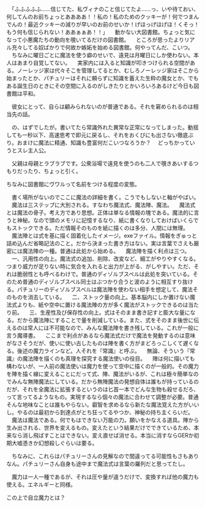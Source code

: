 　「ふふふふふ……信じてた、私ヴィナのこと信じてたよ……っ、いや待ておい、何してんのお前ちょっとああああ！！私の！私のためのクッキーが！何でつまんでんの！最近クッキーの減りが早いのお前のせいか！げほっげほげほ！くそっ！もう何も信じられない！ああぁぁあ！！」
　動かない大図書館。ちょっと気になって小悪魔たちの動向を覗いてるだけの図書館。
　ところが思ったよりリアル充々してる奴ばかりで何故か嫉妬を始める図書館。何やってんだ、こいつ。
　ちなみに曜日ごとに魔法を使う癖のせいで、遠見は月曜日にしか使わない。本人はあまり自覚してない。
　実家内には入ると知識が叩きつけられる空間がある。ノーレッジ家は代々そこを管理してるとか、むしろノーレッジ家はそこから始まったとか、パチュリーはそれに頼らずに知識を蓄えた生粋の魔女とか、でもある誕生日のときにその空間に入るのがしきたりとかいろいろあるけど今日も図書館は平和。


　彼女にとって、自らは顧みられないのが普通である。それを窘められるのは相当先の話。


　の、はずでしたが。書いてたら常識外れた異常な正常になってしまった。動揺しても一秒以下、高速思考で即元に戻るし、それをおくびにも出さない徹底ぶり。おまけに魔法に精通、知識も豊富何だこいつなろうか？
　どっちかっていうとスレ主人公。

　父親は母親とラブラブです。公衆浴場で遠見を使うのも二人で覗きあいするつもりだったり、ちょっと引く。

ちなみに図書館にヴワルって名前をつける程度の変態。



　書く場所がないのでここに魔法の詳細を書く。こうでもしないと軸がやばい。
　魔法は三ステップに大別される。すなわち魔法式、魔法陣、魔法。
　魔法式とは魔法の骨子。考え方であり思想。正体は単なる情報の塊である。魔法的に言うと神秘。なので頭のメモリに記憶するなり、紙に書くなりしておけばいくらでもストックできる。ただ情報そのものを紙に描くのは多分、人間には無理。
　魔法陣とは式を基に描く固着化したイメージ。exeファイル。情報をぎゅっと詰め込んだ省略記法のこと。だから決まった書き方はない。実は言葉でさえも厳密には魔法陣の一種。普通は此処から始める。
　魔法陣を描く利点は三つ。
　一、汎用性の向上。魔法式の追加、削除、改変など、細工がやりやすくなる。つまり威力が足りない時に気合を入れると出力が上がる、がしやすい。ただ、それは脆弱性とも呼べるわけで。普通のディゾルブスペルは此処を突いている。そのため普通のディゾルブスペル同士はぶつかり合うと波のように相互すり抜ける。パチュリーのディゾルブスペルは魔法陣を使わない相手を想定して、魔法そのものを消去している。
　二、ストック量の向上。基本脳内にしか置けない魔法式よりも、紙や空中に置ける魔法陣の方が多く魔法がストックできるのは当たり前。
　三、生産性及び保存性の向上。式はそのまま書き記すと膨大な量になる。だから魔法陣にすることで量を削減している。また、式をそのまま後世に伝えるのは常人には不可能なので、みんな魔法陣を書き残している。これが一般に言う魔導書。
　ここまで利点があるなら魔法式だけで魔法を発動するのは意味がなさそうだが、使いに使い古したものは陣を書く方がまどろっこしくて遅くなる。後述の魔力ラインなど。人それを『常識』と呼ぶ。
　無論、そういう『常識』の魔法陣を描くのも真理を探究する魔法使いの役目。
　陣は何に描いても構わないが、一人前の魔法使いは魔力を使って空中に描くのが一般的。その魔力を陣を描く線に変えることにだって式、陣、魔法がいるが、これは極々簡単なのでみんな無陣魔法にしている。だから無陣魔法の発想自体は誰もが持っているのだが、それを全魔法に拡張するというのは匕首一本でどんな生物も殺せるだろ、って言ってるようなもの。実現するなら個々の魔法に合わせて調整が必要。普通そんな地味なことは誰もやらない。叡智を求めるなら新たな魔法覚えた方がいいし。やるのは最初から到達点がとち狂ってるやつか、神秘の持ち主くらいだ。
　魔法は魔法である。何でもはできない万能の力。願いをかなえる道具。陣から生み出される、世界を変えるもの。変えたという結果だけでできているため、本来なら消し飛ばすことはできない。変え直せば消せる。本当に消すならGERか初期大嘘憑きか幻想殺しぐらいは要る。

　ちなみに、これらはパチュリーさんの見解なので間違ってる可能性もさもありなん。パチュリーさん自身も途中まで魔法式は言葉の羅列だと思ってたし。


　魔力は一人一種であるが、それは圧や量が違うだけで、変換すれば他の魔力も使える。エネルギーと同様。


この上で自立魔力とは？
